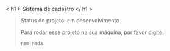 < h1 > Sistema de cadastro </ h1 >

> Status do projeto: em desenvolvimento
>
> Para rodar esse projeto na sua máquina, por favor digite:
>
> ```
>nem nada
> ```
